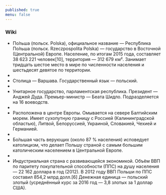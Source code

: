 ```yaml
---
published: true
menu: false
---
```

### Wiki

- По́льша (польск. Polska), официальное название — Респу́блика По́льша (польск. Rzeczpospolita Polska) — государство в Восточной (Центральной) Европе. Население, по итогам 2015 года, составляет 38 623 221 человек[10], территория — 312 679 км². Занимает тридцать шестое место в мире по численности населения и шестьдесят девятое по территории.
- 
- Столица — Варшава. Государственный язык — польский.
- 
- Унитарное государство, парламентская республика. Президент — Анджей Дуда. Премьер-министр — Беата Шидло. Подразделяется на 16 воеводств.
- 
- Расположена в центре Европы. Омывается на севере Балтийским морем. Имеет сухопутную границу с Россией (Калининградской областью), Литвой, Белоруссией, Украиной, Словакией, Чехией и Германией.
- 
- Бо́льшая часть верующих (около 87 % населения) исповедует католицизм, что делает Польшу страной с самым большим католическим населением в Центральной Европе.
- 
- Индустриальная страна с развивающейся экономикой. Объём ВВП по паритету покупательной способности (ППС) на душу населения — 22 162 доллара в год (2012). В 2012 году ВВП Польши по ППС составил 854,2 млрд долл.[6] Денежная единица — польский злотый (усреднённый курс за 2016 год — 3,8 злотых за 1 доллар США).
